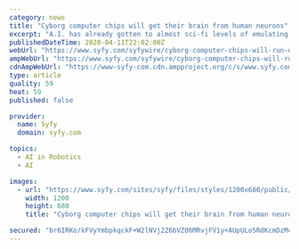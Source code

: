 ```yaml
---
category: news
title: "Cyborg computer chips will get their brain from human neurons"
excerpt: "A.I. has already gotten to almost sci-fi levels of emulating brain activity, so much so that amputees can experience mind-controlled robotic arms, and neural networks might soon be a thing. That still wasn’t enough for the brains behind one ambitious startup, though. Cortical Labs sounds like it could have been pulled from the future."
publishedDateTime: 2020-04-11T22:02:00Z
webUrl: "https://www.syfy.com/syfywire/cyborg-computer-chips-will-run-on-human-neurons"
ampWebUrl: "https://www.syfy.com/syfywire/cyborg-computer-chips-will-run-on-human-neurons?amp"
cdnAmpWebUrl: "https://www-syfy-com.cdn.ampproject.org/c/s/www.syfy.com/syfywire/cyborg-computer-chips-will-run-on-human-neurons?amp"
type: article
quality: 59
heat: 59
published: false

provider:
  name: Syfy
  domain: syfy.com

topics:
  - AI in Robotics
  - AI

images:
  - url: "https://www.syfy.com/sites/syfy/files/styles/1200x680/public/2020/04/glassbrain.jpg"
    width: 1200
    height: 680
    title: "Cyborg computer chips will get their brain from human neurons"

secured: "br6IRKo/kFVyYmbpkqckF+W2lNVj2Z6bVZ06MRvjFV1y+AUpULo5RdKcmDzM4DfHxuYMe08s10Vo477bQVDRhDYmFLle5DVCQ98kPDCtPgA/NBG/6mOzCyANjKST09nWNu3xB/D7+t1JvmSnf746XhB416+pfXRneT20ruySYs2jZG70giQtHxzROgDUn/8AbYwHQmPuy/c0ILFJoWCO8XYHPAtTXqsIJvkXJdYORY5jiPo2xpLCdS/M6PqORfV7mfHiaGK0nVuaNB9laZSZrAQTflDdgbEX0VYdfeRxqOCN/B+9DfDGKcb2qBLN+QWU;0QgO6GBE/qdufSYOAbCbxQ=="
---
```


